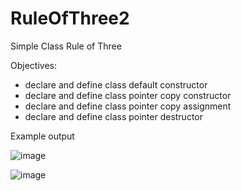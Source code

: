 # RuleOfThree2
Simple Class Rule of Three


Objectives:
- declare and define class default constructor
- declare and define class pointer copy constructor
- declare and define class pointer copy assignment
- declare and define class pointer destructor



Example output

![image](https://user-images.githubusercontent.com/97081479/189380392-1fcebba7-4ea9-4856-a190-6b3e83486b8f.png)

![image](https://user-images.githubusercontent.com/97081479/189380479-51d3d61f-8620-4279-9ccb-09ca24a915d4.png)
